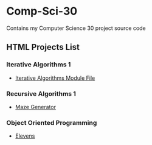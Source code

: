 # Comp-Sci-30
Contains my Computer Science 30 project source code 

## HTML Projects List
### Iterative Algorithms 1
- [Iterative Algorithms Module File](https://logboy2000.github.io/Comp-Sci-30/Iterative%20Algorithms%201/index.html)

### Recursive Algorithms 1
- [Maze Generator](https://logboy2000.github.io/Comp-Sci-30/Recursive%20Algorithms%201/Maze%20Generator/)

### Object Oriented Programming
 - [Elevens](https://logboy2000.github.io/Comp-Sci-30/Object%20Oriented%20Programming/Elevens)